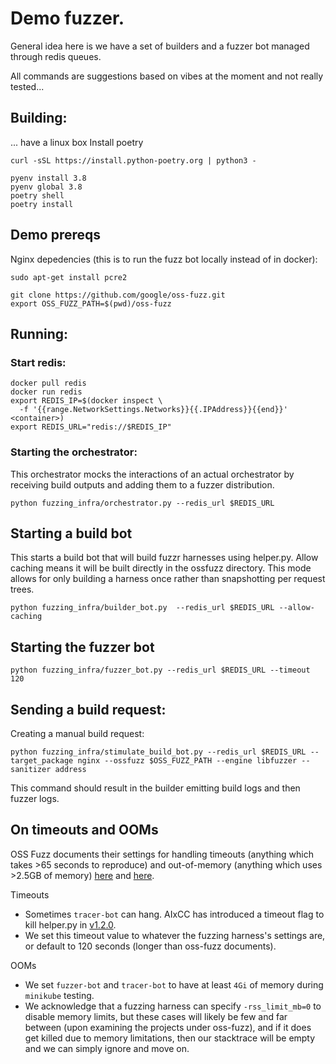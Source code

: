 # Demo fuzzer.

General idea here is we have a set of builders and a fuzzer bot managed through redis queues.

All commands are suggestions based on vibes at the moment and not really tested...

## Building:
... have a linux box
Install poetry
```
curl -sSL https://install.python-poetry.org | python3 -
```

```
pyenv install 3.8
pyenv global 3.8
poetry shell
poetry install
```

## Demo prereqs

Nginx depedencies (this is to run the fuzz bot locally instead of in docker):
```
sudo apt-get install pcre2
```

```
git clone https://github.com/google/oss-fuzz.git
export OSS_FUZZ_PATH=$(pwd)/oss-fuzz
```

## Running:

### Start redis:

```
docker pull redis
docker run redis
export REDIS_IP=$(docker inspect \
  -f '{{range.NetworkSettings.Networks}}{{.IPAddress}}{{end}}' <container>)
export REDIS_URL="redis://$REDIS_IP"
```

### Starting the orchestrator:

This orchestrator mocks the interactions of an actual orchestrator by receiving build outputs and adding them to a fuzzer distribution.

```
python fuzzing_infra/orchestrator.py --redis_url $REDIS_URL
```

## Starting a build bot

This starts a build bot that will build fuzzr harnesses using helper.py. Allow caching means it will be built directly in the ossfuzz directory. This mode allows for only building a harness once rather than snapshotting per request trees.
```
python fuzzing_infra/builder_bot.py  --redis_url $REDIS_URL --allow-caching
```

## Starting the fuzzer bot
```
python fuzzing_infra/fuzzer_bot.py --redis_url $REDIS_URL --timeout 120
```

## Sending a build request:

Creating a manual build request:
```
python fuzzing_infra/stimulate_build_bot.py --redis_url $REDIS_URL --target_package nginx --ossfuzz $OSS_FUZZ_PATH --engine libfuzzer --sanitizer address
```

This command should result in the builder emitting build logs and then fuzzer logs.

## On timeouts and OOMs

OSS Fuzz documents their settings for handling timeouts (anything which takes >65 seconds to reproduce) and out-of-memory (anything which uses >2.5GB of memory) [here](https://github.com/tob-challenges/oss-fuzz-aixcc/blob/aixcc-afc/docs/faq.md#how-do-you-handle-timeouts-and-ooms) and [here](https://github.com/tob-challenges/oss-fuzz-aixcc/blob/aixcc-afc/docs/advanced-topics/reproducing.md#fuzz-target-bugs).

Timeouts

  * Sometimes `tracer-bot` can hang. AIxCC has introduced a timeout flag to kill helper.py in [v1.2.0](https://github.com/tob-challenges/oss-fuzz-aixcc).
  * We set this timeout value to whatever the fuzzing harness's settings are, or default to 120 seconds (longer than oss-fuzz documents).

OOMs

  * We set `fuzzer-bot` and `tracer-bot` to have at least `4Gi` of memory during `minikube` testing.
  * We acknowledge that a fuzzing harness can specify `-rss_limit_mb=0` to disable memory limits, but these cases will likely be few and far between (upon examining the projects under oss-fuzz), and if it does get killed due to memory limitations, then our stacktrace will be empty and we can simply ignore and move on.
